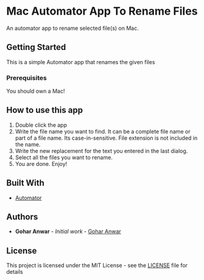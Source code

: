 # Mac Automator App To Rename Files
An automator app to rename selected file(s) on Mac.

## Getting Started
This is a simple Automator app that renames the given files

### Prerequisites
You should own a Mac!

## How to use this app
1. Double click the app
2. Write the file name you want to find. It can be a complete file name or part of a file name. Its case-in-sensitive. File extension is not included in the name.
3. Write the new replacement for the text you entered in the last dialog. 
4. Select all the files you want to rename. 
5. You are done. Enjoy!

## Built With
* [Automator](https://developer.apple.com/library/content/documentation/AppleScript/Conceptual/AppleScriptX/Concepts/automator.html) 

## Authors
* **Gohar Anwar** - *Initial work* - [Gohar Anwar](https://github.com/goharanwar)

## License

This project is licensed under the MIT License - see the [LICENSE](LICENSE) file for details

